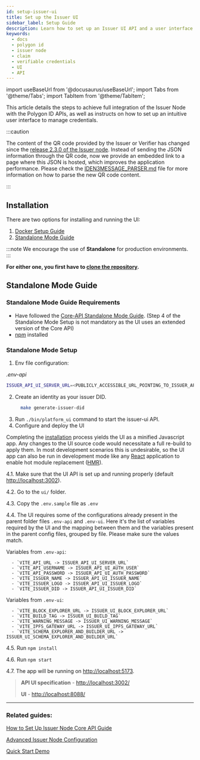 ```yaml
---
id: setup-issuer-ui
title: Set up the Issuer UI 
sidebar_label: Setup Guide
description: Learn how to set up an Issuer UI API and a user interface.
keywords: 
  - docs
  - polygon id
  - issuer node
  - claim
  - verifiable credentials
  - UI
  - API
---
```


import useBaseUrl from '@docusaurus/useBaseUrl';
import Tabs from '@theme/Tabs';
import TabItem from '@theme/TabItem';

This article details the steps to achieve full integration of the Issuer Node with the Polygon ID APIs, as well as instructs on how to set up an intuitive user interface to manage credentials.

:::caution

The content of the QR code provided by the Issuer or Verifier has changed since the <ins>[release 2.3.0 of the Issuer node](https://github.com/0xPolygonID/issuer-node/releases/tag/v2.3.0)</ins>. Instead of sending the JSON information through the QR code, now we provide an embedded link to a page where this JSON is hosted, which improves the application performance.  Please check the <ins>[IDEN3MESSAGE_PARSER.md](https://github.com/0xPolygonID/polygonid-flutter-sdk/blob/main/IDEN3MESSAGE_PARSER.md)</ins> file for more information on how to parse the new QR code content.

:::

## Installation

There are two options for installing and running the UI:

1. [Docker Setup Guide](https://github.com/0xPolygonID/issuer-node)
2. [Standalone Mode Guide](#standalone-mode-guide)

:::note
We encourage the use of **Standalone** for production environments.
:::

**For either one, you first have to [clone the repository](https://github.com/0xPolygonID/issuer-node).**


## Standalone Mode Guide

### Standalone Mode Guide Requirements

 - Have followed the [Core-API Standalone Mode Guide](setup-issuer-core.md#standalone-mode-guide). (Step 4 of the Standalone Mode Setup is not mandatory as the UI uses an extended version of the Core API)
 - [npm](https://www.npmjs.com/) installed

### Standalone Mode Setup

1. Env file configuration:
  
  *.env-api*
  ```bash
  ISSUER_API_UI_SERVER_URL=<PUBLICLY_ACCESSIBLE_URL_POINTING_TO_ISSUER_API_UI_SERVER_PORT>
  ```

2. Create an identity as your issuer DID.
    ```bash
      make generate-issuer-did
    ```
3. Run `./bin/platform_ui` command to start the issuer-ui API.
4. Configure and deploy the UI
  
  Completing the [installation](#installation) process yields the UI as a minified Javascript app. Any changes to the UI source code would necessitate a full re-build to apply them. In most development scenarios this is undesirable, so the UI app can also be run in development mode like any [React](https://react.dev/) application to enable hot module replacement ([HMR](https://webpack.js.org/guides/hot-module-replacement/)).

  4.1. Make sure that the UI API is set up and running properly (default <http://localhost:3002>).
  
  4.2. Go to the `ui/` folder.
  
  4.3. Copy the `.env.sample` file as `.env`
  
  4.4. The UI requires some of the configurations already present in the parent folder files `.env-api` and `.env-ui`. Here it's the list of variables required by the UI and the mapping between them and the variables present in the parent config files, grouped by file. Please make sure the values match.

  Variables from `.env-api`:

      - `VITE_API_URL -> ISSUER_API_UI_SERVER_URL`
      - `VITE_API_USERNAME -> ISSUER_API_UI_AUTH_USER`
      - `VITE_API_PASSWORD -> ISSUER_API_UI_AUTH_PASSWORD`
      - `VITE_ISSUER_NAME -> ISSUER_API_UI_ISSUER_NAME`
      - `VITE_ISSUER_LOGO -> ISSUER_API_UI_ISSUER_LOGO`
      - `VITE_ISSUER_DID -> ISSUER_API_UI_ISSUER_DID`

  Variables from `.env-ui`:

      - `VITE_BLOCK_EXPLORER_URL -> ISSUER_UI_BLOCK_EXPLORER_URL`
      - `VITE_BUILD_TAG -> ISSUER_UI_BUILD_TAG`
      - `VITE_WARNING_MESSAGE -> ISSUER_UI_WARNING_MESSAGE`
      - `VITE_IPFS_GATEWAY_URL -> ISSUER_UI_IPFS_GATEWAY_URL`
      - `VITE_SCHEMA_EXPLORER_AND_BUILDER_URL -> ISSUER_UI_SCHEMA_EXPLORER_AND_BUILDER_URL`
  
  4.5. Run `npm install`
  
  4.6. Run `npm start`
  
  4.7. The app will be running on <http://localhost:5173>.

> **API UI specification** - [http://localhost:3002/](http://localhost:3002/)
>
> **UI** - [http://localhost:8088/](http://localhost:8088/)
  


---

### Related guides: 

[How to Set Up Issuer Node Core API Guide](setup-issuer-core.md)

[Advanced Issuer Node Configuration](issuer-configuration.md)

[Quick Start Demo](../quick-start-demo.md)